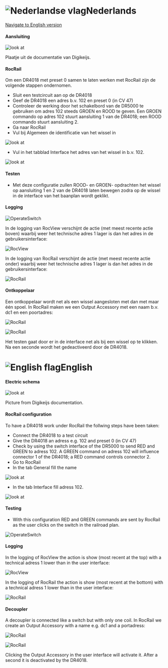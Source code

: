 # ![Nederlandse vlag](../../images/nl.gif)Nederlands

[Navigate to English version](#English)

#### Aansluiting

![look at](./images/Preset0.PNG)

Plaatje uit de documentatie van Digikeijs.

#### RocRail

Om een DR4018 met preset 0 samen te laten werken met RocRail zijn de volgende stappen ondernomen.

* Sluit een testcircuit aan op de DR4018
* Geef de DR4018 een adres b.v. 102 en preset 0 (in CV 47)
* Controleer de werking door het schakelbord van de DR5000 te gebruiken om adres 102 steeds GROEN en ROOD te geven. Een GROEN commando op adres 102 stuurt aansluiting 1 van de DR4018; een ROOD commando stuurt aansluiting 2.
* Ga naar RocRail
* Vul bij Algemeen de identificatie van het wissel in

![look at](./images/RocRailSwitchGeneral.PNG)

* Vul in het tabblad Interface het adres van het wissel in b.v. 102.

![look at](./images/RocRailSwitchInterface.PNG)

#### Testen

* Met deze configuratie zullen ROOD- en GROEN- opdrachten het wissel op aansluiting 1 en 2 van de DR4018 laten bewegen zodra op de wissel in de interface van het baanplan wordt geklikt.

#### Logging

![OperateSwitch](./images/OperateSwitch.PNG)

In de logging van RocView verschijnt de actie (met meest recente actie boven) waarbij weer het technische adres 1 lager is dan het adres in de gebruikersinterface:

![RocView](./images/RocView.PNG)

In de logging van RocRail verschijnt de actie (met meest recente actie onder) waarbij weer het technische adres 1 lager is dan het adres in de gebruikersinterface:

![RocRail](./images/RocRail.PNG)

#### Ontkoppelaar

Een ontkoppelaar wordt net als een wissel aangesloten met dan met maar één spoel. In RocRail maken we een Output Accessory met een naam b.v. dc1 en een poortadres:

![RocRail](./images/RocRailDecouplerGeneral.PNG)

![RocRail](./images/RocRailDecouplerInterface.PNG)

Het testen gaat door er in de interface net als bij een wissel op te klikken. Na een seconde wordt het gedeactiveerd door de DR4018.

# ![English flag](../../images/gb.gif)English

#### Electric schema

![look at](./images/Preset0.PNG)

Picture from Digikeijs documentation.

#### RocRail configuration

To have a DR4018 work under RocRail the follwing steps have been taken:

* Connect the DR4018 to a test circuit
* Give the DR4018 an adress e.g. 102 and preset 0 (in CV 47)
* Check by using the switch interface of the DR5000 to send RED and GREEN to adress 102. A GREEN command on adress 102 will influence connector 1 of the DR4018; a RED command controls connector 2.
* Go to RocRail
* In the tab General fill the name

![look at](./images/RocRailSwitchGeneral.PNG)

* In the tab Interface fill adress 102.

![look at](./images/RocRailSwitchInterface.PNG)

#### Testing

* With this configuration RED and GREEN commands are sent by RocRail as the user clicks on the switch in the railroad plan.

![OperateSwitch](./images/OperateSwitch.PNG)

#### Logging

In the logging of RocView the action is show (most recent at the top) with a technical adress 1 lower than in the user interface:

![RocView](./images/RocView.PNG)

In the logging of RocRail the action is show (most recent at the bottom) with a technical adress 1 lower than in the user interface:

![RocRail](./images/RocRail.PNG)

#### Decoupler

A decoupler is connected like a switch but with only one coil. In RocRail we create an Output Accessory with a name e.g. dc1 and a portadress:

![RocRail](./images/RocRailDecouplerGeneral.PNG)

![RocRail](./images/RocRailDecouplerInterface.PNG)

Clicking the Output Accessory in the user interface will activate it. After a second it is deactivated by the DR4018.

